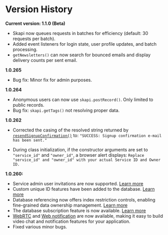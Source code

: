 # Version History

**Current version: 1.1.0 (Beta)**

- Skapi now queues requests in batches for efficiency (default: 30 requests per batch).
- Added event listeners for login state, user profile updates, and batch processing.
- `getNewsletters()` can now search for bounced emails and display delivery counts per sent email.

**1.0.265**

- Bug fix: Minor fix for admin purposes.

**1.0.264**

- Anonymous users can now use `skapi.postRecord()`. Only limited to public records.
- Bug fix: `skapi.getTags()` not resolving proper data.

**1.0.262**

- Corrected the casing of the resolved string returned by [`resendSignupConfirmation()`](/api-reference/authentication/README.md#resendsignupconfirmation) to: `"SUCCESS: Signup confirmation e-mail has been sent."`

- During class initialization, if the constructor arguments are set to `"service_id"` and `"owner_id"`, a browser alert displays: `Replace "service_id" and "owner_id" with your actual Service ID and Owner ID.`

**1.0.260:**

- Service admin user invitations are now supported. [Learn more](https://docs.skapi.com/admin/invite.html)
- Custom unique ID features have been added to the database. [Learn more](https://docs.skapi.com/database/unique-id.html)
- Database referencing now offers index restriction controls, enabling fine-grained data ownership management. [Learn more](https://docs.skapi.com/database/referencing.html#referencing-index-restrictions)
- The database subscription feature is now available. [Learn more](https://docs.skapi.com/database/subscription.html)
- [WebRTC](https://docs.skapi.com/realtime/webRTC.html) and [Web notification](https://docs.skapi.com/notification/send-notifications.html) are now available, making it easy to build video chat and notification features for your application.
- Fixed various minor bugs.